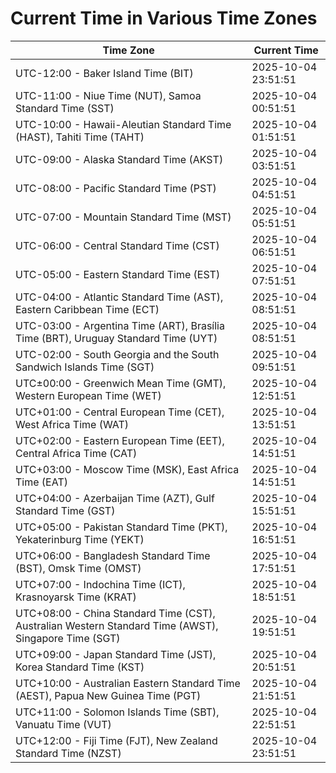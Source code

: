 # Current Time in Various Time Zones

| Time Zone | Current Time |
|-----------|--------------|
| UTC-12:00 - Baker Island Time (BIT) | 2025-10-04 23:51:51 |
| UTC-11:00 - Niue Time (NUT), Samoa Standard Time (SST) | 2025-10-04 00:51:51 |
| UTC-10:00 - Hawaii-Aleutian Standard Time (HAST), Tahiti Time (TAHT) | 2025-10-04 01:51:51 |
| UTC-09:00 - Alaska Standard Time (AKST) | 2025-10-04 03:51:51 |
| UTC-08:00 - Pacific Standard Time (PST) | 2025-10-04 04:51:51 |
| UTC-07:00 - Mountain Standard Time (MST) | 2025-10-04 05:51:51 |
| UTC-06:00 - Central Standard Time (CST) | 2025-10-04 06:51:51 |
| UTC-05:00 - Eastern Standard Time (EST) | 2025-10-04 07:51:51 |
| UTC-04:00 - Atlantic Standard Time (AST), Eastern Caribbean Time (ECT) | 2025-10-04 08:51:51 |
| UTC-03:00 - Argentina Time (ART), Brasília Time (BRT), Uruguay Standard Time (UYT) | 2025-10-04 08:51:51 |
| UTC-02:00 - South Georgia and the South Sandwich Islands Time (SGT) | 2025-10-04 09:51:51 |
| UTC±00:00 - Greenwich Mean Time (GMT), Western European Time (WET) | 2025-10-04 12:51:51 |
| UTC+01:00 - Central European Time (CET), West Africa Time (WAT) | 2025-10-04 13:51:51 |
| UTC+02:00 - Eastern European Time (EET), Central Africa Time (CAT) | 2025-10-04 14:51:51 |
| UTC+03:00 - Moscow Time (MSK), East Africa Time (EAT) | 2025-10-04 14:51:51 |
| UTC+04:00 - Azerbaijan Time (AZT), Gulf Standard Time (GST) | 2025-10-04 15:51:51 |
| UTC+05:00 - Pakistan Standard Time (PKT), Yekaterinburg Time (YEKT) | 2025-10-04 16:51:51 |
| UTC+06:00 - Bangladesh Standard Time (BST), Omsk Time (OMST) | 2025-10-04 17:51:51 |
| UTC+07:00 - Indochina Time (ICT), Krasnoyarsk Time (KRAT) | 2025-10-04 18:51:51 |
| UTC+08:00 - China Standard Time (CST), Australian Western Standard Time (AWST), Singapore Time (SGT) | 2025-10-04 19:51:51 |
| UTC+09:00 - Japan Standard Time (JST), Korea Standard Time (KST) | 2025-10-04 20:51:51 |
| UTC+10:00 - Australian Eastern Standard Time (AEST), Papua New Guinea Time (PGT) | 2025-10-04 21:51:51 |
| UTC+11:00 - Solomon Islands Time (SBT), Vanuatu Time (VUT) | 2025-10-04 22:51:51 |
| UTC+12:00 - Fiji Time (FJT), New Zealand Standard Time (NZST) | 2025-10-04 23:51:51 |
